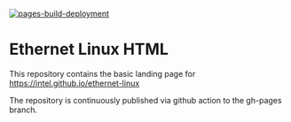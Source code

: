 [![pages-build-deployment](https://github.com/intel/ethernet-linux/actions/workflows/pages/pages-build-deployment/badge.svg)](https://github.com/intel/ethernet-linux/actions/workflows/pages/pages-build-deployment)

Ethernet Linux HTML
===================

This repository contains the basic landing page for https://intel.github.io/ethernet-linux

The repository is continuously published via github action to the gh-pages branch.
